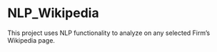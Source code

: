 # NLP_Wikipedia
This project uses NLP functionality to analyze on any selected Firm’s Wikipedia page.

